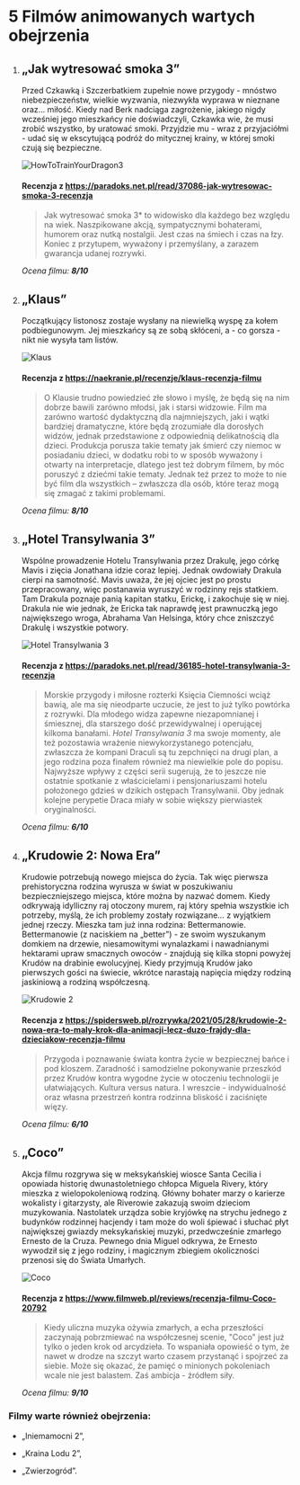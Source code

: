 # 5 Filmów animowanych wartych obejrzenia



1. ## **„Jak wytresować smoka 3”** 

   Przed Czkawką i Szczerbatkiem zupełnie nowe przygody - mnóstwo niebezpieczeństw, wielkie wyzwania, niezwykła wyprawa w nieznane oraz… miłość. Kiedy nad Berk nadciąga zagrożenie, jakiego nigdy wcześniej jego mieszkańcy nie doświadczyli, Czkawka wie, że musi zrobić wszystko, by uratować smoki. Przyjdzie mu - wraz z przyjaciółmi - udać się w ekscytującą podróż do mitycznej krainy, w której smoki czują się bezpieczne.

   ![HowToTrainYourDragon3](Zdjęcia/HowToTrainYourDragon3.jpg)

   

   #### Recenzja z <https://paradoks.net.pl/read/37086-jak-wytresowac-smoka-3-recenzja>

   > Jak wytresować smoka 3* to widowisko dla każdego bez względu na wiek. Naszpikowane akcją, sympatycznymi bohaterami, humorem oraz nutką nostalgii. Jest czas na śmiech i czas na łzy. Koniec z przytupem, wyważony i przemyślany, a zarazem gwarancja udanej rozrywki.  

   *Ocena filmu: **8/10***

2. ## **„Klaus”** 

   Początkujący listonosz zostaje wysłany na niewielką wyspę za kołem podbiegunowym. Jej mieszkańcy są ze sobą skłóceni, a - co gorsza - nikt nie wysyła tam listów.

   ![Klaus](Zdjęcia/Klaus.jpg)

   

   #### Recenzja z <https://naekranie.pl/recenzje/klaus-recenzja-filmu>

   > O Klausie trudno powiedzieć złe słowo i myślę, że będą się na nim dobrze bawili zarówno młodsi, jak i starsi widzowie. Film ma zarówno wartość dydaktyczną dla najmniejszych, jaki i wątki bardziej dramatyczne, które będą zrozumiałe dla dorosłych widzów, jednak przedstawione z odpowiednią delikatnością dla dzieci. Produkcja porusza takie tematy jak śmierć czy niemoc w posiadaniu dzieci, w dodatku robi to w sposób wyważony i otwarty na interpretacje, dlatego jest też dobrym filmem, by móc poruszyć z dziećmi takie tematy. Jednak też przez to może to nie być film dla wszystkich – zwłaszcza dla osób, które teraz mogą się zmagać z takimi problemami.

   *Ocena filmu: **8/10***

   

3. ## **„Hotel Transylwania 3”** 

   Wspólne prowadzenie Hotelu Transylwania przez Drakulę, jego córkę Mavis i zięcia Jonathana idzie coraz lepiej. Jednak owdowiały Drakula cierpi na samotność. Mavis uważa, że jej ojciec jest po prostu przepracowany, więc postanawia wyruszyć w rodzinny rejs statkiem. Tam Drakula poznaje panią kapitan statku, Erickę, i zakochuje się w niej. Drakula nie wie jednak, że Ericka tak naprawdę jest prawnuczką jego największego wroga, Abrahama Van Helsinga, który chce zniszczyć Drakulę i wszystkie potwory.

   ![Hotel Transylwania 3](https://github.com/PaulinaR97/Grafika-WWW-Zadanie-3/blob/fc9bc05a74dfafa61dc69aded39d3c9b497990a0/Zdj%C4%99cia/Hotel%20Transylwania%203.jpg)

   

   #### Recenzja z <https://paradoks.net.pl/read/36185-hotel-transylwania-3-recenzja>

   > Morskie przygody i miłosne rozterki Księcia Ciemności wciąż bawią, ale ma się nieodparte uczucie, że jest to już tylko powtórka z rozrywki. Dla młodego widza zapewne niezapomnianej i śmiesznej, dla starszego dość przewidywalnej i operującej kilkoma banałami. *Hotel Transylwania 3* ma swoje momenty, ale też pozostawia wrażenie niewykorzystanego potencjału, zwłaszcza że kompani Draculi są tu zepchnięci na drugi plan, a jego rodzina poza finałem również ma niewielkie pole do popisu. Najwyższe wpływy z części serii sugerują, że to jeszcze nie ostatnie spotkanie z właścicielami i pensjonariuszami hotelu położonego gdzieś w dzikich ostępach Transylwanii. Oby jednak kolejne perypetie Draca miały w sobie  większy pierwiastek oryginalności.  

   *Ocena filmu: **6/10***

4. ## **„Krudowie 2: Nowa Era”** 

   Krudowie potrzebują nowego miejsca do życia. Tak więc pierwsza prehistoryczna rodzina wyrusza w świat w poszukiwaniu bezpieczniejszego miejsca, które można by nazwać domem. Kiedy odkrywają idylliczny raj otoczony murem, raj który spełnia wszystkie ich potrzeby, myślą, że ich problemy zostały rozwiązane… z wyjątkiem jednej rzeczy. Mieszka tam już inna rodzina: Bettermanowie. Bettermanowie (z naciskiem na „better”) - ze swoim wyszukanym domkiem na drzewie, niesamowitymi wynalazkami i nawadnianymi hektarami upraw smacznych owoców - znajdują się kilka stopni powyżej Krudów na drabinie ewolucyjnej. Kiedy przyjmują Krudów jako pierwszych gości na świecie, wkrótce narastają napięcia między rodziną jaskiniową a rodziną współczesną.

   ![Krudowie 2](https://github.com/PaulinaR97/Grafika-WWW-Zadanie-3/blob/42a4930957cc279e8a9962643a94973ea6663d4a/Zdj%C4%99cia/Krudowie%202.jpg)

   

   #### Recenzja z <https://spidersweb.pl/rozrywka/2021/05/28/krudowie-2-nowa-era-to-maly-krok-dla-animacji-lecz-duzo-frajdy-dla-dzieciakow-recenzja-filmu>

   > Przygoda i poznawanie świata kontra życie w bezpiecznej bańce i pod kloszem. Zaradność i samodzielne pokonywanie przeszkód przez Krudów kontra wygodne życie w otoczeniu technologii je ułatwiających. Kultura versus natura. I wreszcie - indywidualność oraz własna przestrzeń kontra rodzinna bliskość i zaciśnięte więzy.

   *Ocena filmu: **6/10***

5. ## **„Coco”** 

   Akcja filmu rozgrywa się w meksykańskiej wiosce Santa Cecilia i opowiada historię dwunastoletniego chłopca Miguela Rivery, który mieszka z wielopokoleniową rodziną. Główny bohater marzy o karierze wokalisty i gitarzysty, ale Riverowie zakazują swoim dzieciom muzykowania. Nastolatek urządza sobie kryjówkę na strychu jednego z budynków rodzinnej hacjendy i tam może do woli śpiewać i słuchać płyt największej gwiazdy meksykańskiej muzyki, przedwcześnie zmarłego Ernesto de la Cruza. Pewnego dnia Miguel odkrywa, że Ernesto wywodził się z jego rodziny, i magicznym zbiegiem okoliczności przenosi się do Świata Umarłych.

   ![Coco](Zdjęcia/Coco.jpg)

   

   #### Recenzja z <https://www.filmweb.pl/reviews/recenzja-filmu-Coco-20792>

   > Kiedy uliczna muzyka ożywia zmarłych, a echa przeszłości zaczynają pobrzmiewać na współczesnej scenie, "Coco" jest już tylko o jeden krok od arcydzieła. To wspaniała opowieść o tym, że nawet w drodze na szczyt warto czasem przystanąć i spojrzeć za siebie. Może się okazać, że pamięć o minionych pokoleniach wcale nie jest balastem. Zaś ambicja - źródłem siły.

   *Ocena filmu: **9/10***

### Filmy warte również obejrzenia:

* „Iniemamocni 2”,

* „Kraina Lodu 2”,

* „Zwierzogród”.

  
